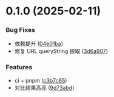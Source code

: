 # 0.1.0 (2025-02-11)


### Bug Fixes

* 依赖提升 ([04e01ba](https://github.com/eric-gitta-moore/aws-s3api-sign-diagnoser/commit/04e01ba3508e8c5f789b45dc06fb7bb6cb03ce63))
* 修复 URL queryString 提取 ([3d6a907](https://github.com/eric-gitta-moore/aws-s3api-sign-diagnoser/commit/3d6a90785903875eda1d1c00dbcafedff18e9e11))


### Features

* ci + pnpm ([c3b7c65](https://github.com/eric-gitta-moore/aws-s3api-sign-diagnoser/commit/c3b7c654fa5b21c00519b7659a877e8bac2a43d0))
* 对比结果高亮 ([9d73abd](https://github.com/eric-gitta-moore/aws-s3api-sign-diagnoser/commit/9d73abd656dc4f8c2004dd75c3e9aea684177071))



